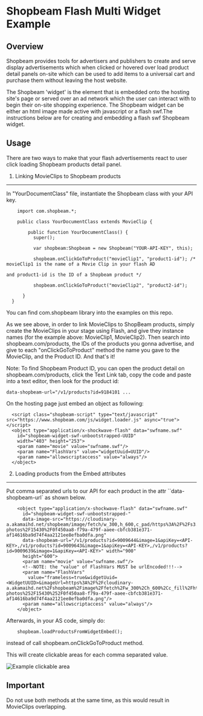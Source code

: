 Shopbeam Flash Multi Widget Example
====================

Overview
-----

Shopbeam provides tools for advertisers and publishers to create and serve display advertisements which when clicked or hovered over load product detail panels on-site which can be used to add items to a universal cart and purchase them without leaving the host website.

The Shopbeam 'widget' is the element that is embedded onto the hosting site's page or served over an ad network which the user can interact with to begin their on-site shopping experience. The Shopbeam widget can be either an html image made active with javascript or a flash swf.The instructions below are for creating and embedding a flash swf Shopbeam widget.

Usage
-----

There are two ways to make that your flash advertisements react to user click loading Shopbeam products detail panel.

1) Linking MovieClips to Shopbeam products
-----

In "YourDocumentClass" file, instantiate the Shopbeam class with your API key.

```
    import com.shopbeam.*;

    public class YourDocumentClass extends MovieClip {

        public function YourDocumentClass() { 
          super();
         
          var shopbeam:Shopbeam = new Shopbeam("YOUR-API-KEY", this);
         
          shopbeam.onClickGoToProduct("movieClip1", "product1-id"); /* movieClip1 is the name of a Movie Clip in your flash AD
                                                                       and product1-id is the ID of a Shopbeam product */

          shopbeam.onClickGoToProduct("movieClip2", "product2-id");

      }
  }
```

You can find com.shopbeam library into the examples on this repo.

As we see above, in order to link MovieClips to ShopBeam products, simply create the MovieClips in your stage using Flash, and give they instance names (for the example above: MovieClip1, MovieClip2). Then search into shopbeam.com/products, the IDs of the products you gonna advertise, and give to each "onClickGoToProduct" method the name you gave to the MovieClip, and the Product ID. And that's it!

Note: To find Shopbeam Product ID, you can open the product detail on shopbeam.com/products, click the Text Link tab, copy the code and paste into a text editor, then look for the product id: 

```
data-shopbeam-url="/v1/products?id=9184101 ...
```


On the hosting page just embed an object as following:

```
  <script class="shopbeam-script" type="text/javascript" src="https://www.shopbeam.com/js/widget.loader.js" async="true"></script>
  <object type="application/x-shockwave-flash" data="swfname.swf"
    id="shopbeam-widget-swf-unbootstrapped-UUID"
    width="403" height="253">
    <param name="movie" value="swfname.swf"/>
    <param name="FlashVars" value="widgetUuid=UUID"/>
    <param name="allowscriptaccess" value="always"/>
  </object>

```


2) Loading products from the Embed attributes
-----

Put comma separated urls to our API for each product in the attr ``data-shopbeam-url` as shown below.


```
    <object type="application/x-shockwave-flash" data="swfname.swf"
      id="shopbeam-widget-swf-unbootstrapped-"
      data-image-src="https://cloudinary-a.akamaihd.net/shopbeam/image/fetch/w_300,h_600,c_pad/https%3A%2F%2Fs3.amazonaws.com%2Fsb-photos%2F15430%2F0f450aa8-f79a-479f-aaee-cbfcb381e371-af14616ba9d74f4aa2121ee8efba0dfa.png"
      data-shopbeam-url="/v1/products?id=9009644&image=1&apiKey=<API-KEY>,/v1/products?id=9009643&image=1&apiKey=<API-KEY>,/v1/products?id=9009639&image=1&apiKey=<API-KEY>" width="900"
      height="600">
      <param name="movie" value="swfname.swf"/>
      <!--NOTE: the "value" of FlashVars MUST be urlEncoded!!!-->
      <param name="FlashVars"
        value="frameless=true&widgetUuid=<WidgetUUID>&imageUrl=https%3A%2F%2Fcloudinary-a.akamaihd.net%2Fshopbeam%2Fimage%2Ffetch%2Fw_300%2Ch_600%2Cc_fill%2Fhttps%253A%252F%252Fs3.amazonaws.com%252Fsb-photos%252F15430%252F0f450aa8-f79a-479f-aaee-cbfcb381e371-af14616ba9d74f4aa2121ee8efba0dfa.png"/>
      <param name="allowscriptaccess" value="always"/>
    </object>
```

Afterwards, in your AS code, simply do:

```
    shopbeam.loadProductsFromWidgetEmbed();
```
instead of call shopbeam.onClickGoToProduct method.

This will create clickable areas for each comma separated value.

![Example clickable area](http://imgur.com/NxkuZxp.png "Example clickable area")

Important
-----

Do not use both methods at the same time, as this would result in MovieClips overlapping.
